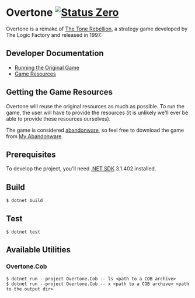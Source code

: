 Overtone [![Status Zero][status-zero]][andivionian-status-classifier]
========
Overtone is a remake of [The Tone Rebellion][wikipedia.the-tone-rebellion], a
strategy game developed by The Logic Factory and released in 1997.

Developer Documentation
-----------------------
- [Running the Original Game][docs.running-original]
- [Game Resources][docs.resources]

Getting the Game Resources
--------------------------
Overtone will reuse the original resources as much as possible. To run the game,
the user will have to provide the resources (it is unlikely we'll ever be able
to provide these resources ourselves).

The game is considered [abandonware][wikipedia.abandonware], so feel free to
download the game from [My Abandonware][myabandonware.the-tone-rebellion].

Prerequisites
-------------
To develop the project, you'll need [.NET SDK][dotnet-sdk] 3.1.402 installed.

Build
-----
```console
$ dotnet build
```

Test
----
```console
$ dotnet test
```

Available Utilities
-------------------

### Overtone.Cob

```console
$ dotnet run --project Overtone.Cob -- ls <path to a COB archive>
$ dotnet run --project Overtone.Cob -- x <path to a COB archive> <path to the output dir>
```

[andivionian-status-classifier]: https://github.com/ForNeVeR/andivionian-status-classifier#status-zero-
[docs.resources]: docs/resources.md
[docs.running-original]: docs/running-original.md
[dotnet-sdk]: https://dot.net/
[myabandonware.the-tone-rebellion]: https://www.myabandonware.com/game/the-tone-rebellion-cjc
[status-zero]: https://img.shields.io/badge/status-zero-lightgrey.svg
[wikipedia.abandonware]: https://en.wikipedia.org/wiki/Abandonware
[wikipedia.the-tone-rebellion]: https://en.wikipedia.org/wiki/The_Tone_Rebellion
